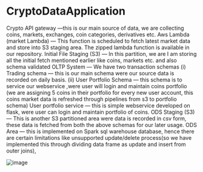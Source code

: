 # CryptoDataApplication
Crypto API gateway —this is our main source of data, we are collecting coins, markets, exchanges, coin categories, derivatives etc.
Aws Lambda (market Lambda) — This function is scheduled to fetch latest market data and store into S3 staging area. The zipped lambda function is available in our repository.
Initial File Staging (S3) — In this partition, we are I am storing all the initial fetch mentioned earlier like coins, markets etc. and also schema validated
OLTP System — We have two transaction schemas (i) Trading schema — this is our main schema were our source data is recorded on daily basis. (ii) User Portfolio Schema — this schema is to service our webservice ,were user will login and maintain coins portfolio (we are assigning 5 coins in their portfolio for every new user account, this coins market data is refreshed through pipelines from s3 to portfolio schema)
User portfolio service — this is simple webservice developed on flask, were user can login and maintain portfolio of coins.
 ODS Staging (S3) — This is another S3 partitioned area were data is recorded in csv form, these data is fetched from both the above schemas for our later usage.
ODS Area — this is implemented on Spark sql warehouse database, hence there are certain limitations like unsupported update/delete process(so we have implemented this through dividing data frame as update and insert from outer joins), 

![image](https://user-images.githubusercontent.com/42261408/139371796-4f860e6a-5607-4ac5-8fa2-021ee1b5f0f1.png)
